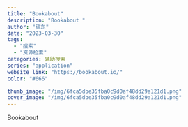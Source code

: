 ```yaml
---
title: "Bookabout"
description: "Bookabout "
author: "瑞东"
date: "2023-03-30"
tags:
  - "搜索"
  - "资源检索"
categories: 辅助搜索
series: "application"
website_link: "https://bookabout.io/"
color: "#666"

thumb_image: "/img/6fca5dbe35fba0c9d0af48dd29a121d1.png"
cover_image: "/img/6fca5dbe35fba0c9d0af48dd29a121d1.png"
---
```


Bookabout 